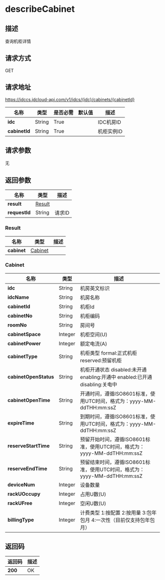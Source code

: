 # describeCabinet


## 描述
查询机柜详情

## 请求方式
GET

## 请求地址
https://jdccs.jdcloud-api.com/v1/idcs/{idc}/cabinets/{cabinetId}

|名称|类型|是否必需|默认值|描述|
|---|---|---|---|---|
|**idc**|String|True| |IDC机房ID|
|**cabinetId**|String|True| |机柜实例ID|

## 请求参数
无


## 返回参数
|名称|类型|描述|
|---|---|---|
|**result**|[Result](describecabinet#result)| |
|**requestId**|String|请求ID|

### <div id="result">Result</div>
|名称|类型|描述|
|---|---|---|
|**cabinet**|[Cabinet](describecabinet#cabinet)| |
### <div id="cabinet">Cabinet</div>
|名称|类型|描述|
|---|---|---|
|**idc**|String|机房英文标识|
|**idcName**|String|机房名称|
|**cabinetId**|String|机柜Id|
|**cabinetNo**|String|机柜编码|
|**roomNo**|String|房间号|
|**cabinetSpace**|Integer|机柜空间(U)|
|**cabinetPower**|Integer|额定电流(A)|
|**cabinetType**|String|机柜类型 formal:正式机柜 reserved:预留机柜|
|**cabinetOpenStatus**|String|机柜开通状态 disabled:未开通 enabling:开通中 enabled:已开通 disabling:关电中|
|**cabinetOpenTime**|String|开通时间，遵循ISO8601标准，使用UTC时间，格式为：yyyy-MM-ddTHH:mm:ssZ|
|**expireTime**|String|到期时间，遵循ISO8601标准，使用UTC时间，格式为：yyyy-MM-ddTHH:mm:ssZ|
|**reserveStartTime**|String|预留开始时间，遵循ISO8601标准，使用UTC时间，格式为：yyyy-MM-ddTHH:mm:ssZ|
|**reserveEndTime**|String|预留结束时间，遵循ISO8601标准，使用UTC时间，格式为：yyyy-MM-ddTHH:mm:ssZ|
|**deviceNum**|Integer|设备数量|
|**rackUOccupy**|Integer|占用U数(U)|
|**rackUFree**|Integer|空闲U数(U)|
|**billingType**|Integer|计费类型 1:按配置 2:按用量 3:包年包月 4:一次性（目前仅支持包年包月）|

## 返回码
|返回码|描述|
|---|---|
|**200**|OK|
